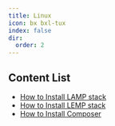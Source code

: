 ```yaml
---
title: Linux
icon: bx bxl-tux
index: false
dir:
  order: 2
---
```


## Content List

- [How to Install LAMP stack](../linux/lamp-stack.md)
- [How to Install LEMP stack](../linux/lemp-stack.md)
- [How to Install Composer](../linux/composer.md)
